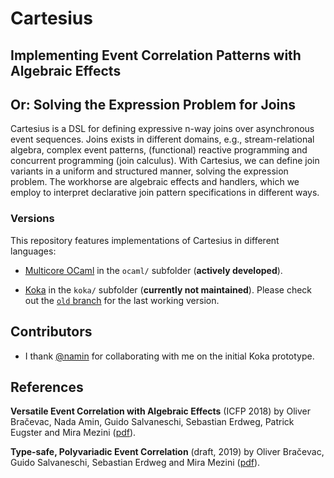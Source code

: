 # Cartesius
## Implementing Event Correlation Patterns with Algebraic Effects
## Or: Solving the Expression Problem for Joins

Cartesius is a DSL for defining expressive n-way joins over asynchronous
event sequences. Joins exists in different domains, e.g.,
stream-relational algebra, complex event patterns, (functional)
reactive programming and concurrent programming (join calculus).  With
Cartesius, we can define join variants in a uniform and structured manner,
solving the expression problem.  The workhorse are algebraic effects
and handlers, which we employ to interpret declarative join pattern
specifications in different ways.

### Versions

This repository features implementations of Cartesius in different languages:

* [Multicore OCaml](https://github.com/ocamllabs/ocaml-multicore) in the `ocaml/` subfolder (**actively developed**).

* [Koka](https://github.com/koka-lang/koka) in the `koka/` subfolder (**currently not maintained**).
Please check out the [`old` branch](https://github.com/bracevac/corrl/blob/old/koka/corrl/corrl/corrl.kk)
for the last working version.


## Contributors

* I thank [@namin](https://github.com/namin) for collaborating with me on the initial Koka prototype.

## References

**Versatile Event Correlation with Algebraic Effects** (ICFP 2018)
by Oliver Bračevac, Nada Amin, Guido Salvaneschi, Sebastian Erdweg, Patrick Eugster and Mira Mezini
([pdf](https://dl.acm.org/citation.cfm?id=3236762)).


**Type-safe, Polyvariadic Event Correlation** (draft, 2019)
by Oliver Bračevac, Guido Salvaneschi, Sebastian Erdweg and Mira Mezini
([pdf](https://arxiv.org/abs/1907.02990)).
